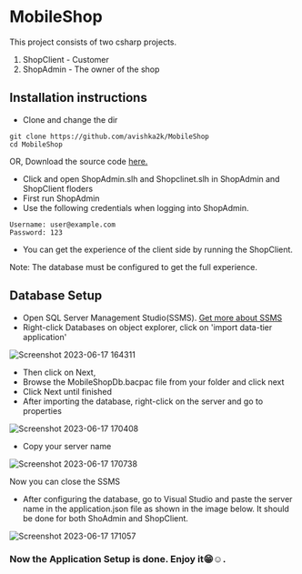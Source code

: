 # MobileShop

This project consists of two csharp projects.
  1. ShopClient - Customer
  2. ShopAdmin - The owner of the shop



## Installation instructions

- Clone and change the dir
```
git clone https://github.com/avishka2k/MobileShop
cd MobileShop
```
OR, Download the source code [here.](https://github.com/avishka2k/MobileShop/releases/tag/v1.0.0)
- Click and open ShopAdmin.slh and Shopclinet.slh in ShopAdmin and ShopClient floders
- First run ShopAdmin
- Use the following credentials when logging into ShopAdmin.
```
Username: user@example.com
Password: 123
```
- You can get the experience of the client side by running the ShopClient.

Note: The database must be configured to get the full experience.

## Database Setup
- Open SQL Server Management Studio(SSMS). [Get more about SSMS](https://learn.microsoft.com/en-us/sql/ssms/download-sql-server-management-studio-ssms)
- Right-click Databases on object explorer, click on 'import data-tier application'

![Screenshot 2023-06-17 164311](https://github.com/avishka2k/MobileShop/assets/86360412/eaed3abf-14fa-44af-8f0b-1c7357553972)

- Then click on Next,
- Browse the MobileShopDb.bacpac file from your folder and click next
- Click Next until finished
- After importing the database, right-click on the server and go to properties

![Screenshot 2023-06-17 170408](https://github.com/avishka2k/MobileShop/assets/86360412/c42714e2-12e6-4e4f-b0c0-c981f50487cf)

- Copy your server name

![Screenshot 2023-06-17 170738](https://github.com/avishka2k/MobileShop/assets/86360412/3e57ffbe-36f1-4b1e-a10d-142f58af9c59)

Now you can close the SSMS

- After configuring the database, go to Visual Studio and paste the server name in the application.json file as shown in the image below. It should be done for both ShoAdmin and ShopClient.

![Screenshot 2023-06-17 171057](https://github.com/avishka2k/MobileShop/assets/86360412/5f2de0a7-2b26-4d97-9f22-eb99f4311d23)

### Now the Application Setup is done. Enjoy it:grin::relaxed:.
